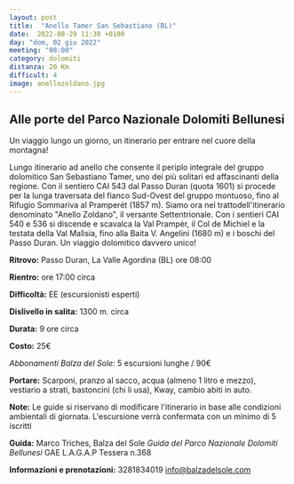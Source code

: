 ```yaml
---
layout: post
title:  "Anello Tamer San Sebastiano (BL)"
date:  2022-08-29 11:30 +0100
day: "dom, 02 giu 2022"
meeting: "08:00"
category: dolomiti 
distanza: 20 Km
difficult: 4
image: anellozoldano.jpg
---
```


## Alle porte del Parco Nazionale Dolomiti Bellunesi

Un viaggio lungo un giorno, un itinerario per entrare nel cuore della montagna!

Lungo itinerario ad anello che consente il periplo integrale del gruppo dolomitico San Sebastiano Tamer, uno dei più solitari ed affascinanti della regione.
Con il sentiero CAI 543 dal Passo Duran (quota 1601) si procede per la lunga traversata del fianco Sud-Ovest del gruppo montuoso, fino al Rifugio Sommariva al Pramperét (1857 m). 
Siamo ora nel trattodell'itinerario denominato "Anello Zoldano", il versante Settentrionale. Con i sentieri CAI 540 e 536 si discende e scavalca la Val Prampèr, il Col de Michiel e la testata della Val Malìsia, fino alla Baita V. Angelini (1680 m) e i boschi del Passo Duran.
Un viaggio dolomitico davvero unico! 

**Ritrovo:** Passo Duran, La Valle Agordina (BL) ore 08:00

**Rientro:** ore 17:00 circa 

**Difficoltà:** EE (escursionisti esperti)

**Dislivello in salita:**  1300 m. circa

**Durata:** 9 ore circa

**Costo:** 25€

*Abbonamenti Balza del Sole:* 5 escursioni lunghe / 90€

**Portare:** Scarponi, pranzo al sacco, acqua (almeno 1 litro e mezzo), vestiario a strati, bastoncini (chi li usa), Kway, cambio abiti in auto.

**Note:** Le guide si riservano di modificare l'itinerario in base alle condizioni ambientali di giornata. L'escursione verrà confermata con un minimo di 5 iscritti

**Guida:** Marco Triches, Balza del Sole
*Guida del Parco Nazionale Dolomiti Bellunesi*
GAE L.A.G.A.P Tessera n.368

**Informazioni e prenotazioni:** 3281834019 info@balzadelsole.com 
